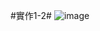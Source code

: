 #實作1-2#
![image](https://github.com/henry9456/Micro-Controller_2024/assets/161188122/1cd5c862-be3e-45a6-ab58-97228246b7af)
